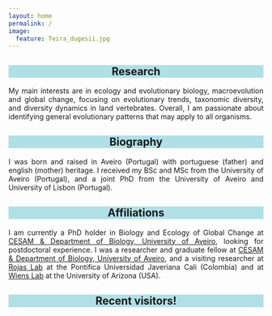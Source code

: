 ```yaml
---
layout: home
permalink: /
image:
  feature: Teira_dugesii.jpg
---
```


<div class="tiles">

<div class="tile">
  <h2 class="post-title"  style="background-color:powderblue; text-align: center; width: 100%;" itemprop="headline">Research</h2>
  <p class="post-excerpt" align="justify"> My main interests are in ecology and evolutionary biology, macroevolution and global change, focusing on evolutionary trends, taxonomic diversity, and diversity dynamics in land vertebrates. Overall, I am passionate about identifying general evolutionary patterns that may apply to all organisms. </p>
</div><!-- /.tile -->

<div class="tile">
  <h2 class="post-title" style="background-color:powderblue; text-align: center; width: 100%;" itemprop="headline">Biography</h2>
  <p class="post-excerpt" align="justify"> I was born and raised in Aveiro (Portugal) with portuguese (father) and english (mother) heritage. I received my BSc and MSc from the University of Aveiro (Portugal), and a joint PhD from the University of Aveiro and University of Lisbon (Portugal). </p> 
</div><!-- /.tile -->

<div class="tile">
  <h2 class="post-title" style="background-color:powderblue; text-align: center; width: 100%;" itemprop="headline">Affiliations</h2>
  <p class="post-excerpt" align="justify"> I am currently a PhD holder in Biology and Ecology of Global Change at <a href="http://www.cesam.ua.pt/matthewmoreira">CESAM & Department of Biology, University of Aveiro</a>, looking for postdoctoral experience. I was a researcher and graduate fellow at <a href="http://www.cesam.ua.pt/matthewmoreira">CESAM & Department of Biology, University of Aveiro</a>, and a visiting researcher at <a href="https://rojasdanny.wordpress.com/people/">Rojas Lab</a> at the Pontifica Universidad Javeriana Cali (Colombia) and at <a href="https://www.wienslab.com/Publications.html">Wiens Lab</a> at the University of Arizona (USA).</p>
</div><!-- /.tile -->



<div class="tile">
  <h2 class="post-title" style="background-color:powderblue; text-align: center; width: 100%;" itemprop="headline">Recent visitors!</h2>
  <p class="post-excerpt" align="justify">
<script type="text/javascript" id="clustrmaps" src="//clustrmaps.com/map_v2.js?d=C-bo1JQjDS9PiWWVWama2zri1d2MGHgL7vuJ2y6UhxI&cl=ffffff&w=a"></script>
</p>
</div><!-- /.tile -->

</div><!-- /.tiles -->

